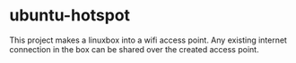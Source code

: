 ubuntu-hotspot
==============

This project makes a linuxbox into a wifi access point. Any existing internet connection in the box can be shared over the created access point.
